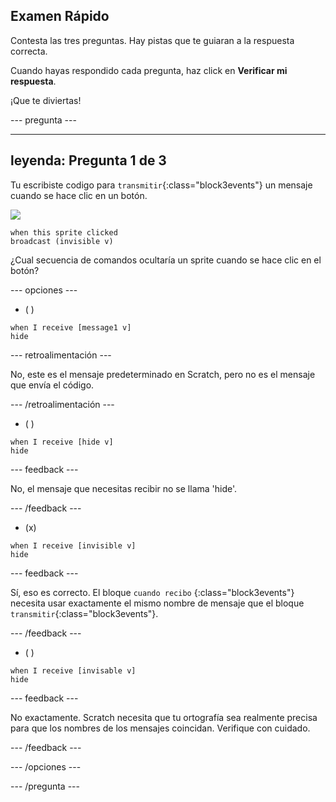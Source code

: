 ## Examen Rápido

Contesta las tres preguntas. Hay pistas que te guiaran a la respuesta correcta.

Cuando hayas respondido cada pregunta, haz click en **Verificar mi respuesta**.

¡Que te diviertas!

--- pregunta ---

---
leyenda: Pregunta 1 de 3
---

Tu escribiste codigo para `transmitir`{:class="block3events"} un mensaje cuando se hace clic en un botón.

![](images/button-icon.png)

```blocks3
when this sprite clicked
broadcast (invisible v)
```

¿Cual secuencia de comandos ocultaría un sprite cuando se hace clic en el botón?

--- opciones ---

- ( )

```blocks3
when I receive [message1 v]
hide
```

 --- retroalimentación ---

 No, este es el mensaje predeterminado en Scratch, pero no es el mensaje que envía el código.

 --- /retroalimentación ---

- ( )

```blocks3
when I receive [hide v]
hide
```

 --- feedback ---

 No, el mensaje que necesitas recibir no se llama 'hide'.

 --- /feedback ---

- (x)

```blocks3
when I receive [invisible v]
hide
```

 --- feedback ---

Sí, eso es correcto. El bloque `cuando recibo` {:class="block3events"} necesita usar exactamente el mismo nombre de mensaje que el bloque `transmitir`{:class="block3events"}.

 --- /feedback ---

- ( )

```blocks3
when I receive [invisable v]
hide
```

 --- feedback ---

 No exactamente. Scratch necesita que tu ortografía sea realmente precisa para que los nombres de los mensajes coincidan. Verifique con cuidado.

 --- /feedback ---

--- /opciones ---

--- /pregunta ---
